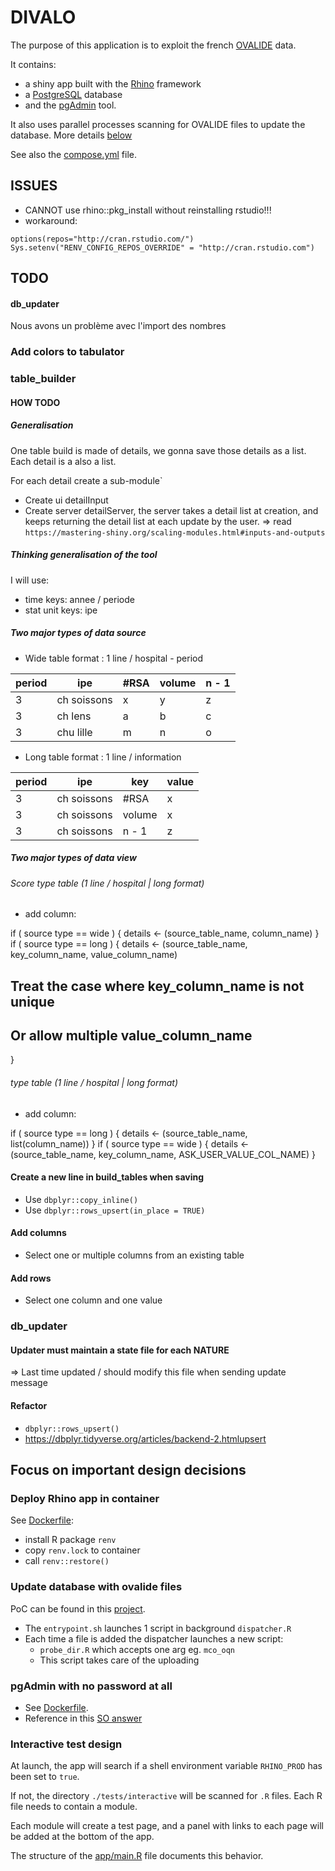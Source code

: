 # DIVALO
The purpose of this application is to exploit the french [OVALIDE][1] data.

It contains:
  - a shiny app built with the [Rhino][2] framework
  - a [PostgreSQL][3] database
  - and the [pgAdmin][4] tool.

It also uses parallel processes scanning for OVALIDE files to update the database. More details [below](#update-database-with-ovalide-files)

See also the [compose.yml][5] file.

## ISSUES

- CANNOT use rhino::pkg_install without reinstalling rstudio!!!
- workaround:
```
options(repos="http://cran.rstudio.com/")
Sys.setenv("RENV_CONFIG_REPOS_OVERRIDE" = "http://cran.rstudio.com")
```

## TODO

#### db_updater

Nous avons un problème avec l'import des nombres


### Add colors to tabulator

### table_builder

#### HOW TODO

##### Generalisation

One table build is made of details, we gonna save those details as a list.
Each detail is a also a list.

For each detail create a sub-module`
+ Create ui detailInput
+ Create server detailServer, the server takes a detail list at creation, and keeps returning the detail list at each update by the user.
=> read `https://mastering-shiny.org/scaling-modules.html#inputs-and-outputs`


##### Thinking generalisation of the tool

I will use:
+ time keys: annee / periode
+ stat unit keys: ipe

##### Two major types of data source

+ Wide table format : 1 line / hospital - period

|  period | ipe         | #RSA |  volume | n - 1 |
|---------|-------------|------|---------|-------|
| 3       | ch soissons | x    | y       | z     |
| 3       | ch lens     | a    | b       | c     |
| 3       | chu lille   | m    | n       | o     |

+ Long table format : 1 line / information

|  period | ipe         | key    |  value |
|---------|-------------|--------|--------|
| 3       | ch soissons | #RSA   | x      |
| 3       | ch soissons | volume | x      |
| 3       | ch soissons | n - 1  | z      |

##### Two major types of data view

###### Score type table (1 line / hospital | long format)

+ add column:

if ( source type == wide ) {
  details <- (source_table_name, column_name)
}
if ( source type == long ) {
  details <- (source_table_name, key_column_name, value_column_name)
  ## Treat the case where key_column_name is not unique
  ## Or allow multiple value_column_name
}

######  type table (1 line / hospital | long format)

+ add column:

if ( source type == long ) {
  details <- (source_table_name, list(column_name))
}
if ( source type == wide ) {
  details <- (source_table_name, key_column_name, ASK_USER_VALUE_COL_NAME)
}

#### Create a new line in build_tables when saving
+ Use `dbplyr::copy_inline()`
+ Use `dbplyr::rows_upsert(in_place = TRUE)`

#### Add columns
+ Select one or multiple columns from an existing table

#### Add rows
+ Select one column and one value

### db_updater

#### Updater must maintain a state file for each NATURE
=> Last time updated / should modify this file when sending update message


#### Refactor 
+ `dbplyr::rows_upsert()`
+ https://dbplyr.tidyverse.org/articles/backend-2.htmlupsert



## Focus on important design decisions

### Deploy Rhino app in container

See [Dockerfile](./Dockerfile):
+ install R package `renv`
+ copy `renv.lock` to container
+ call `renv::restore()`

### Update database with ovalide files

PoC can be found in this [project][6].

- The `entrypoint.sh` launches 1 script in background `dispatcher.R`
- Each time a file is added the dispatcher launches a new script:
   - `probe_dir.R` which accepts one arg eg. `mco_oqn`
   - This script takes care of the uploading

### pgAdmin with no password at all

+ See [Dockerfile](./pgadmin/Dockerfile).
+ Reference in this [SO answer][7]

### Interactive test design

At launch, the app will search if a shell  environment variable `RHINO_PROD` has been set to `true`.

If not, the directory `./tests/interactive` will be scanned for `.R` files. Each R file needs to contain a module.

Each module will create a test page, and a panel with links to each page will be added at the bottom of the app.

The structure of the [app/main.R][8] file documents this behavior.


[1]: https://appsilon.github.io/rhino/index.html
[2]: https://www.atih.sante.fr/ovalide-outil-de-validation-des-donnees-des-etablissements-de-sante
[3]: https://www.postgresql.org/
[4]: https://www.pgadmin.org/
[5]: ./compose.yml
[6]: ../draft/PoC_db_updater_with_one_R_process_by_nature
[7]: https://stackoverflow.com/a/77016748/6537892
[8]: app/main.R
